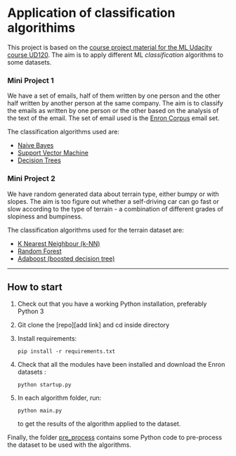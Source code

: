 # Application of classification algorithims
This project is based on the [course project material for the ML Udacity course UD120](https://github.com/udacity/ud120-projects). The aim is to apply different ML _classification_ algorithms to some datasets.

### Mini Project 1
We have a set of emails, half of them written by one person and the other half written by another person at the same company. The aim is to classify the emails as written by one person or the other based on the analysis of the text of the email. The set of email used is the [Enron Corpus](https://en.wikipedia.org/wiki/Enron_Corpus) email set.

The classification algorithms used are:

- [Naive Bayes](classification_algorithms/naive_bayes)
- [Support Vector Machine](classification_algorithms/svm)
- [Decision Trees](classification_algorithms/decision_trees)

### Mini Project 2
We have random generated data about terrain type, either bumpy or with slopes. The aim is too figure out whether a self-driving car can go fast or slow according to the type of terrain - a combination of different grades of slopiness and bumpiness.

The classification algorithms used for the terrain dataset are:
- [K Nearest Neighbour (k-NN)](classification_algorithms/knn)
- [Random Forest](classification_algorithms/random_forest)
- [Adaboost (boosted decision tree)](classification_algorithms/adaboost)

___

## How to start
1. Check out that you have a working Python installation, preferably Python 3
2. Git clone the [repo][add link] and cd inside directory
3. Install requirements: 

    `pip install -r requirements.txt`
4. Check that all the modules have been installed and download the Enron datasets : 
    
    `python startup.py`
5. In each algorithm folder, run: 
    
    `python main.py`
    
    to get the results of the algorithm applied to the dataset.
    
Finally, the folder [pre_process](process) contains some Python code to pre-process the dataset to be used with the algorithms.
